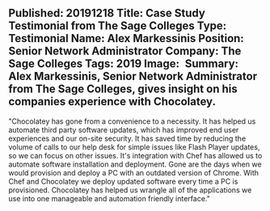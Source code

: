 Published: 20191218
Title: Case Study Testimonial from The Sage Colleges
Type: Testimonial
Name: Alex Markessinis
Position: Senior Network Administrator
Company: The Sage Colleges
Tags: 2019
Image: <img class="lazy" src="data:image/gif;base64,R0lGODlhAQABAIAAAAAAAP///yH5BAEAAAAALAAAAAABAAEAAAIBRAA7" data-src="/content/images/businesses/TheSageColleges-sm.png" alt="The Sage Colleges" title="The Sage Colleges" />
Summary: Alex Markessinis, Senior Network Administrator from The Sage Colleges, gives insight on his companies experience with Chocolatey.
---
"Chocolatey has gone from a convenience to a necessity. It has helped us automate third party software updates, which has improved end user experiences and our on-site security. It has saved time by reducing the volume of calls to our help desk for simple issues like Flash Player updates, so we can focus on other issues. It's integration with Chef has allowed us to automate software installation and deployment. Gone are the days when we would provision and deploy a PC with an outdated version of Chrome. With Chef and Chocolatey we deploy updated software every time a PC is provisioned. Chocolatey has helped us wrangle all of the applications we use into one manageable and automation friendly interface."